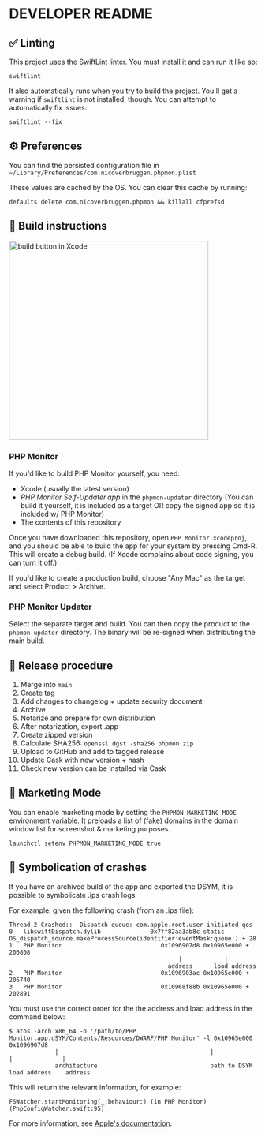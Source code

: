 # DEVELOPER README

## ✅ Linting

This project uses the [SwiftLint](https://github.com/realm/SwiftLint) linter. You must install it and can run it like so:

```
swiftlint
```

It also automatically runs when you try to build the project. You'll get a warning if `swiftlint` is not installed, though. You can attempt to automatically fix issues:

```
swiftlint --fix
```

## ⚙️ Preferences

You can find the persisted configuration file in `~/Library/Preferences/com.nicoverbruggen.phpmon.plist`

These values are cached by the OS. You can clear this cache by running:

```
defaults delete com.nicoverbruggen.phpmon && killall cfprefsd
```

## 🔧 Build instructions

<img src="./docs/build.png" width="404px" alt="build button in Xcode"/>

### PHP Monitor

If you'd like to build PHP Monitor yourself, you need:

* Xcode (usually the latest version)
* *PHP Monitor Self-Updater.app* in the `phpmon-updater` directory (You can build it yourself, it is included as a target OR copy the signed app so it is included w/ PHP Monitor)
* The contents of this repository

Once you have downloaded this repository, open `PHP Monitor.xcodeproj`, and you should be able to build the app for your system by pressing Cmd-R. This will create a debug build. (If Xcode complains about code signing, you can turn it off.)

If you'd like to create a production build, choose "Any Mac" as the target and select Product > Archive.

### PHP Monitor Updater

Select the separate target and build. You can then copy the product to the `phpmon-updater` directory. The binary will be re-signed when distributing the main build.

## 🚀 Release procedure

1. Merge into `main`
2. Create tag
3. Add changes to changelog + update security document
4. Archive
5. Notarize and prepare for own distribution
6. After notarization, export .app
7. Create zipped version
8. Calculate SHA256: `openssl dgst -sha256 phpmon.zip`
9. Upload to GitHub and add to tagged release
10. Update Cask with new version + hash
11. Check new version can be installed via Cask

## 🍱 Marketing Mode

You can enable marketing mode by setting the `PHPMON_MARKETING_MODE` environment variable. It preloads a list of (fake) domains in the domain window list for screenshot & marketing purposes.

    launchctl setenv PHPMON_MARKETING_MODE true

## 🐛 Symbolication of crashes

If you have an archived build of the app and exported the DSYM, it is possible to symbolicate .ips crash logs.

For example, given the following crash (from an .ips file):

```
Thread 2 Crashed::  Dispatch queue: com.apple.root.user-initiated-qos
0   libswiftDispatch.dylib        	    0x7ff82aa3ab8c static OS_dispatch_source.makeProcessSource(identifier:eventMask:queue:) + 28
1   PHP Monitor                   	       0x1096907d8 0x10965e000 + 206808
                                                |            |
                                             address      load address
2   PHP Monitor                   	       0x1096903ac 0x10965e000 + 205740
3   PHP Monitor                   	       0x10968f88b 0x10965e000 + 202891
```

You must use the correct order for the the address and load address in the command below:

```
$ atos -arch x86_64 -o '/path/to/PHP Monitor.app.dSYM/Contents/Resources/DWARF/PHP Monitor' -l 0x10965e000 0x1096907d8
             |                                           |                                       |              |
             architecture                                path to DSYM                         load address    address
```

This will return the relevant information, for example:

```
FSWatcher.startMonitoring(_:behaviour:) (in PHP Monitor) (PhpConfigWatcher.swift:95)
```

For more information, see [Apple's documentation](https://developer.apple.com/documentation/xcode/adding-identifiable-symbol-names-to-a-crash-report).

